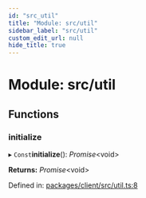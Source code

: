 ```yaml
---
id: "src_util"
title: "Module: src/util"
sidebar_label: "src/util"
custom_edit_url: null
hide_title: true
---
```


# Module: src/util

## Functions

### initialize

▸ `Const`**initialize**(): *Promise*<void\>

**Returns:** *Promise*<void\>

Defined in: [packages/client/src/util.ts:8](https://github.com/xr3ngine/xr3ngine/blob/7e8e151f1/packages/client/src/util.ts#L8)
